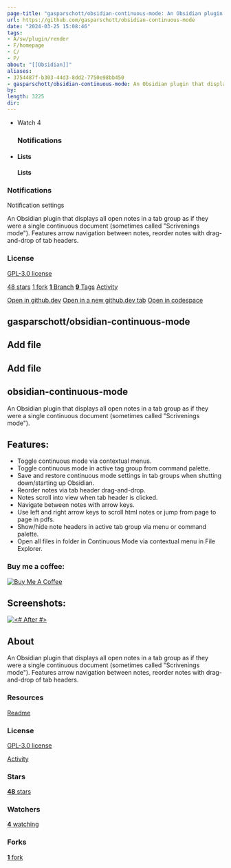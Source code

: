 ```yaml
---
page-title: "gasparschott/obsidian-continuous-mode: An Obsidian plugin that displays all open notes in a tab group as if they were a single continuous document (sometimes called \"Scrivenings mode\"). Features arrow navigation between notes, reorder notes with drag-and-drop of tab headers."
url: https://github.com/gasparschott/obsidian-continuous-mode
date: "2024-03-25 15:08:46"
tags: 
- A/sw/plugin/render
- F/homepage
- C/
- P/
about: "[[Obsidian]]"
aliases: 
- 3754487f-b303-44d3-8dd2-7750e98bb450
- gasparschott/obsidian-continuous-mode: An Obsidian plugin that displays all open notes in a tab group as if they were a single continuous document (sometimes called "Scrivenings mode"). Features arrow navigation between notes, reorder notes with drag-and-drop of tab headers.
by: 
length: 3225
dir: 
---
```


-   Watch 4
    
    ### Notifications
    

-   #### Lists
    
    #### Lists
    

### Notifications

Notification settings

An Obsidian plugin that displays all open notes in a tab group as if they were a single continuous document (sometimes called "Scrivenings mode"). Features arrow navigation between notes, reorder notes with drag-and-drop of tab headers.

### License

[GPL-3.0 license](https://github.com/gasparschott/obsidian-continuous-mode/blob/main/LICENSE)

[48 stars](https://github.com/gasparschott/obsidian-continuous-mode/stargazers) [1 fork](https://github.com/gasparschott/obsidian-continuous-mode/forks) [**1** Branch](https://github.com/gasparschott/obsidian-continuous-mode/branches) [**9** Tags](https://github.com/gasparschott/obsidian-continuous-mode/tags) [Activity](https://github.com/gasparschott/obsidian-continuous-mode/activity)

[Open in github.dev](https://github.dev/) [Open in a new github.dev tab](https://github.dev/) [Open in codespace](https://github.com/codespaces/new/gasparschott/obsidian-continuous-mode?resume=1)

## gasparschott/obsidian-continuous-mode

## Add file

## Add file

## obsidian-continuous-mode

[](https://github.com/gasparschott/obsidian-continuous-mode#obsidian-continuous-mode)

An Obsidian plugin that displays all open notes in a tab group as if they were a single continuous document (sometimes called "Scrivenings mode").

## Features:

[](https://github.com/gasparschott/obsidian-continuous-mode#features)

-   Toggle continuous mode via contextual menus.
-   Toggle continuous mode in active tag group from command palette.
-   Save and restore continuous mode settings in tab groups when shutting down/starting up Obsidian.
-   Reorder notes via tab header drag-and-drop.
-   Notes scroll into view when tab header is clicked.
-   Navigate between notes with arrow keys.
-   Use left and right arrow keys to scroll html notes or jump from page to page in pdfs.
-   Show/hide note headers in active tab group via menu or command palette.
-   Open all files in folder in Continuous Mode via contextual menu in File Explorer.

### Buy me a coffee:

[](https://github.com/gasparschott/obsidian-continuous-mode#buy-me-a-coffee)

[![Buy Me A Coffee](https://camo.githubusercontent.com/cace41b0afc90c68d0207e2bd809ee121f9ff4f72ac032e8ced972aee7adbb23/68747470733a2f2f63646e2e6275796d6561636f666665652e636f6d2f627574746f6e732f76322f64656661756c742d79656c6c6f772e706e67)](https://www.buymeacoffee.com/fiLtliTFxQ)

## Screenshots:

[](https://github.com/gasparschott/obsidian-continuous-mode#screenshots)

[![<# After #>](https://github.com/gasparschott/obsidian-continuous-mode/raw/main/assets/after.gif "after.gif")](https://github.com/gasparschott/obsidian-continuous-mode/blob/main/assets/after.gif)

## About

An Obsidian plugin that displays all open notes in a tab group as if they were a single continuous document (sometimes called "Scrivenings mode"). Features arrow navigation between notes, reorder notes with drag-and-drop of tab headers.

### Resources

[Readme](https://github.com/gasparschott/obsidian-continuous-mode#readme-ov-file)

### License

[GPL-3.0 license](https://github.com/gasparschott/obsidian-continuous-mode#GPL-3.0-1-ov-file)

[Activity](https://github.com/gasparschott/obsidian-continuous-mode/activity)

### Stars

[**48** stars](https://github.com/gasparschott/obsidian-continuous-mode/stargazers)

### Watchers

[**4** watching](https://github.com/gasparschott/obsidian-continuous-mode/watchers)

### Forks

[**1** fork](https://github.com/gasparschott/obsidian-continuous-mode/forks)